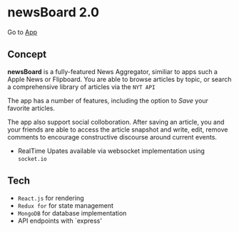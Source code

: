 # newsBoard 2.0

Go to [App](https://young-plains-73073.herokuapp.com)

## Concept

**newsBoard** is a fully-featured News Aggregator, similiar to apps such a Apple News or Flipboard.  You are able to browse articles by topic, or search a comprehensive library of articles via the `NYT API`

The app has a number of features, including the option to *Save* your favorite articles.

The app also support social colloboration.  After saving an article, you and your friends are able to access the article snapshot and write, edit, remove comments to encourage constructive discourse around current events.

* RealTime Upates available via websocket implementation using `socket.io`

## Tech
* `React.js` for rendering
* `Redux for` for state management
* `MongoDB` for database implementation
* API endpoints with `express'
